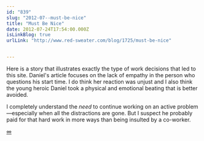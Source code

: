 ```yaml
---
id: "839"
slug: "2012-07--must-be-nice"
title: "Must Be Nice"
date: 2012-07-24T17:54:00.000Z
isLinkBlog: true
urlLink: "http://www.red-sweater.com/blog/1725/must-be-nice"


---
```

<p>Here is a story that illustrates exactly the type of work decisions that led to this site.  Daniel's article focuses on the lack of empathy in the person who questions his start time.  I do think her reaction was unjust and I also think the young heroic Daniel took a physical and emotional beating that is better avoided.  </p>

<p>I completely understand the <em>need</em> to continue working on an active problem—especially when all the distractions are gone.  But I suspect he probably paid for that hard work in more ways than being insulted by a co-worker.</p>

<p><a href="http://boldocity.com/blog/2012/7/must-be-nice">∞</a></p>
